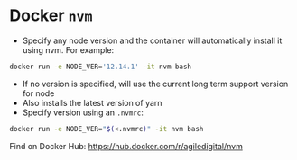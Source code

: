 # Docker `nvm`

* Specify any node version and the container will automatically install it using nvm. For example:

```bash
docker run -e NODE_VER='12.14.1' -it nvm bash
```

* If no version is specified, will use the current long term support version for node
* Also installs the latest version of yarn
* Specify version using an `.nvmrc`:

```bash
docker run -e NODE_VER="$(<.nvmrc)" -it nvm bash
```

Find on Docker Hub: <https://hub.docker.com/r/agiledigital/nvm>
